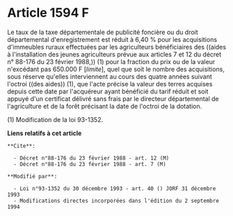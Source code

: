 # Article 1594 F

Le taux de la taxe départementale de publicité foncière ou du droit départemental d'enregistrement est réduit à 6,40 % pour
les acquisitions d'immeubles ruraux effectuées par les agriculteurs bénéficiaires des ((aides à l'installation des jeunes
agriculteurs prévue aux articles 7 et 12 du décret n° 88-176 du 23 février 1988,)) (1) pour la fraction du prix ou de la
valeur n'excédant pas 650.000 F [*limite*], quel que soit le nombre des acquisitions, sous réserve qu'elles interviennent au
cours des quatre années suivant l'octroi ((des aides)) (1), que l'acte précise la valeur des terres acquises depuis cette
date par l'acquéreur ayant bénéficié du tarif réduit et soit appuyé d'un certificat délivré sans frais par le directeur
départemental de l'agriculture et de la forêt précisant la date de l'octroi de la dotation.

(1) Modification de la loi 93-1352.

**Liens relatifs à cet article**

	**Cite**:

	  - Décret n°88-176 du 23 février 1988 - art. 12 (M)
	  - Décret n°88-176 du 23 février 1988 - art. 7 (M)

	**Modifié par**:

	  - Loi n°93-1352 du 30 décembre 1993 - art. 40 () JORF 31 décembre 1993
	  - Modifications directes incorporées dans l'édition du 2 septembre 1994
